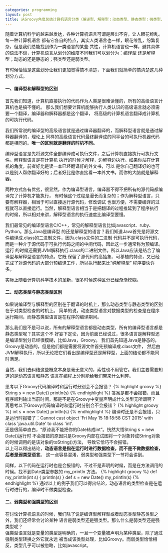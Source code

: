 ```yaml
---
categories: programming
layout: post
title: 从Groovy角度总结计算机语言分类（编译型、解释型；动态类型、静态类型；强类型、弱类型）
---
```


随着计算机科学的越来越发达，各种计算机语言可谓是层出不穷，让人眼花缭乱。每一种计算机语言
都有它各自的特点，其实人类语言也一样，眼花缭乱，纷繁复杂，但是我们总能找到作为一类语言的某些
共性，计算机语言也一样，避其具体的语法不谈，计算机语言从划分的维度不同我们可以划分为：编译型
还是解释型；动态的还是静态的；强类型还是弱类型。  
<!-- more -->  

有时候恰恰是这些划分让我们更加觉得搞不清楚，下面我们就简单的搞清楚这几种划分方式。

#### 一、编译型和解释型的区别
首先我们知道，计算机直接执行的代码作为人类是很难读懂的，所有的高级语言计算机也是搞不懂的。
那么我们想要计算机能够执行人类认识的高级语言就必须需要一个翻译，编译器和解释器都是这个翻译，
将高级的计算机语言翻译成计算机的可执行代码。    

我们所常说的编译型的高级语言就是通过编译器翻译的，而解释型语言就是通过解释器翻译的，理论上
同样的高级语言代码最终翻译成的同平台的可执行机器代码都是相同的。<b>唯一的区别就是翻译的时机不同。</b>    

编译型语言是先将源文件全部编译成可执行文件，之后计算机直接执行可执行文件。解释型语言是在计算机
执行的时候才解释，边解释边执行。如果你站在计算机的角度，前者好比是读一本已经翻译好的外文书，可以
是你自己翻译好的也可以是别人帮你翻译好的；后者好比是你直接看一本外文书，而你的大脑就是解释器。    

两种方式各有优劣，很显然，作为编译型语言，编译器不得不把所有的源代码都编译完了计算机才能执行，
有时候这个过程是漫长而复杂的；作为解释型语言，只要有解释器，相当于可以直接运行源代码，修改调试
也很方便，不需要编译的过程就可以直接运行。当然，解释型语言相当于是把翻译的过程推延到了程序执行
的时候，所以相对来讲，解释型语言的执行速度比编译型要慢。    

我们最常见的编译型语言C/C++，常见的解释型语言比如javascript、ruby、Python。那么Java是编译型
的还是解释型的语言？我们知道Java首先是将源文件编译成.class的二进制文件，因为.class文件的二进制
代码并不是可执行代码，而是一种介于源代码于可执行代码之间的中间代码，因此这一步通常称为预编译。运行
的时候还需要JVM解释执行.class的二进制文件。所以Java应该是结合了编译型与解释型语言的特点。它既
保留了源代码的高抽象、可移植的特点，又已经完成了对源代码的大部分预编译工作，所以执行起来比“纯解释型”
程序要快许多。    

实际上随着计算机科学技术的革新，很多时候这种区分已经渐渐模糊。

#### 二、动态类型与静态类型区别
如果说编译型与解释型的区别在于翻译的时机上，那么动态类型与静态类型的区别在于对类型检查的时机上。
简单的说，动态类型语言对数据类型的检查是在程序运行期间，而静态类型语言是在程序的编译期间。    

那么我们是不是可以说，所有的解释型语言都是动态类型，所有的编译型语言都是静态类型呢？其实这个不
好妄下定论，因为前面已经说过，很多语言是解释型还是编译型划分已经很模糊，比如Java，Groovy。
我们首先知道Java是静态的，Groovy是动态的，但是他们都是需要将源文件首先预编译成.class文件，
然后由JVM解释执行，所以无论把它们看出是编译型还是解释型，上面的结论都不能同时满足。    

当然，我们去纠结这些概念本身是毫无意义的，索性也不用管它。我们主要需要知道的是动态语言和静态
语言在编程上分别能给我们带来什么利弊。      

思考以下Groovy代码编译时和运行时分别会不会报错？
{% highlight groovy %}
String s = new Date()
println(s)
{% endhighlight %}
答案是都不会报错，而且程序顺利输出当前时间。那是不是在Groovy中变量声明成什么类型无所谓啊？     
再思考以下Groovy代码编译时和运行时分别会不会报错？
{% highlight groovy %}
int s = new Date()
println(s)
{% endhighlight %}
编译时还是不会报错，只是运行时报错了：Cannot cast object 'Fri May 15 18:18:58 CST 2015' 
with class 'java.util.Date' to class 'int'.    
还是很简单直白，“原谅我不能把你的Date转成int”。恍然大悟String s = new Date()运行时
不会报错的原因只是Groovy内部在试图将一个对象转成String对象的时候调用的是该对象的toString()方法，
导致它恰巧不会报错。    
以上可以得出结论，<b>动态语言是指在运行时进行数据检查，而不是不做数据检查，后者是弱类型语言</b>。
这一点容易混淆，弱类型和强类型下一节将会讲到。    

同样，以下代码在运行时也是会报错的，不过不是声明的时候，而是在方法调用的时候。找不到Date类型参数的
my_println 方法。
{% highlight groovy %}
def my_println(int s) {
    println(s)
}
def s = new Date()
my_println(s)
{% endhighlight %}
通过以上的例子我们可以得出结论，动态语言的类型检查是在运行时进行的，编译时不做类型检查。

#### 二、弱类型和强类型的区别
在讨论计算机语言的时候，我们除了说是编译型解释型或者动态类型静态类型之外，我们还经常会讨论某种
语言是弱类型还是强类型。那么什么是弱类型还是强类型呢？    
强类型语言就是变量的类型是明确的，一旦一个变量被声明为某种类型，除了通过强制类型转换之外它就永远
被当成该类型处理，比如Groovy。而弱类型恰恰相反，类型几乎可以被忽略，比如javascript。









